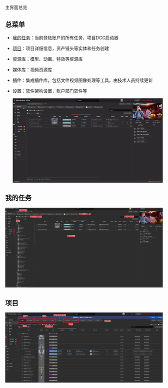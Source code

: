 主界面总览

## 总菜单
+ [我的任务](#我的任务)：当前登陆账户的所有任务，项目DCC启动器
+ [项目](#项目)：项目详细信息，资产镜头等实体和任务创建
+ 资源库：模型、动画、特效等资源库
+ 媒体库：视频资源库
+ 插件：集成插件库，包括文件视频图像处理等工具，由技术人员持续更新
+ 设置：软件架构设置，账户部门软件等  

  ![](../images/quick_start/interface/menu.gif)

## 我的任务

  ![](../images/quick_start/interface/mytask.png)

## 项目
  ![](../images/quick_start/interface/project.png)
